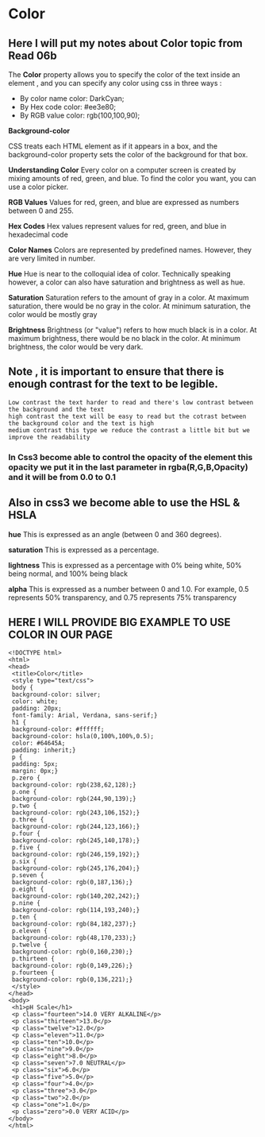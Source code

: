 # Color
## Here I will put my notes about Color topic from Read 06b



The **Color** property allows you to specify the color of the text inside an element , and you can specify any color using css in three ways :
- By color name 
        color: DarkCyan;
- By Hex code 
        color: #ee3e80;
- By RGB value
        color: rgb(100,100,90);


**Background-color** 

CSS treats each HTML element as if it appears in a box, and the background-color property sets the color of the background for that box.

**Understanding Color**
Every color on a computer screen is created by mixing amounts of red,
green, and blue. To find the color you want, you can use a color picker.

**RGB Values**
Values for red, green, and blue
are expressed as numbers
between 0 and 255. 

**Hex Codes**
Hex values represent values
for red, green, and blue in
hexadecimal code

**Color Names**
Colors are represented by
predefined names. However,
they are very limited in number.

**Hue**
Hue is near to the colloquial idea
of color. Technically speaking
however, a color can also have
saturation and brightness as
well as hue.

**Saturation**
Saturation refers to the amount
of gray in a color. At maximum
saturation, there would be no
gray in the color. At minimum
saturation, the color would be
mostly gray

**Brightness**
Brightness (or "value") refers
to how much black is in a color.
At maximum brightness, there
would be no black in the color.
At minimum brightness, the
color would be very dark.

## Note , it is important to ensure that there is enough contrast for the text to be legible.
    Low contrast the text harder to read and there's low contrast between the background and the text
    high contrast the text will be easy to read but the cotrast between the background color and the text is high
    medium contrast this type we reduce the contrast a little bit but we improve the readability


### In Css3 become able to control the opacity of the element this opacity we put it in the last parameter in     rgba(R,G,B,Opacity) and it will be from 0.0 to 0.1

## Also in css3 we become able to use the HSL & HSLA
**hue**
This is expressed as an angle
(between 0 and 360 degrees).

**saturation**
This is expressed as a
percentage.

**lightness**
This is expressed as a
percentage with 0% being white,
50% being normal, and 100%
being black

**alpha**
This is expressed as a
number between 0 and 1.0.
For example, 0.5 represents
50% transparency, and 0.75
represents 75% transparency


## **HERE I WILL PROVIDE BIG EXAMPLE TO USE COLOR IN OUR PAGE**
```
<!DOCTYPE html>
<html>
<head>
 <title>Color</title>
 <style type="text/css">
 body {
 background-color: silver;
 color: white;
 padding: 20px;
 font-family: Arial, Verdana, sans-serif;}
 h1 {
 background-color: #ffffff;
 background-color: hsla(0,100%,100%,0.5);
 color: #64645A;
 padding: inherit;}
 p {
 padding: 5px;
 margin: 0px;}
 p.zero {
 background-color: rgb(238,62,128);}
 p.one {
 background-color: rgb(244,90,139);}
 p.two {
 background-color: rgb(243,106,152);}
 p.three {
 background-color: rgb(244,123,166);}
 p.four {
 background-color: rgb(245,140,178);}
 p.five {
 background-color: rgb(246,159,192);}
 p.six {
 background-color: rgb(245,176,204);}
 p.seven {
 background-color: rgb(0,187,136);}
 p.eight {
 background-color: rgb(140,202,242);}
 p.nine {
 background-color: rgb(114,193,240);}
 p.ten {
 background-color: rgb(84,182,237);}
 p.eleven {
 background-color: rgb(48,170,233);}
 p.twelve {
 background-color: rgb(0,160,230);}
 p.thirteen {
 background-color: rgb(0,149,226);}
 p.fourteen {
 background-color: rgb(0,136,221);}
 </style>
</head>
<body>
 <h1>pH Scale</h1>
 <p class="fourteen">14.0 VERY ALKALINE</p>
 <p class="thirteen">13.0</p>
 <p class="twelve">12.0</p>
 <p class="eleven">11.0</p>
 <p class="ten">10.0</p>
 <p class="nine">9.0</p>
 <p class="eight">8.0</p>
 <p class="seven">7.0 NEUTRAL</p>
 <p class="six">6.0</p>
 <p class="five">5.0</p>
 <p class="four">4.0</p>
 <p class="three">3.0</p>
 <p class="two">2.0</p>
 <p class="one">1.0</p>
 <p class="zero">0.0 VERY ACID</p>
</body>
</html>
```